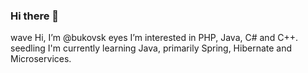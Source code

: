 ### Hi there 👋

wave Hi, I’m @bukovsk
eyes I’m interested in PHP, Java, C# and C++.
seedling I'm currently learning Java, primarily Spring, Hibernate and Microservices.


<!--
**xbukovsk/xbukovsk** is a ✨ _special_ ✨ repository because its `README.md` (this file) appears on your GitHub profile.

Here are some ideas to get you started:

- 🔭 I’m currently working on ...
- 🌱 I’m currently learning ...
- 👯 I’m looking to collaborate on ...
- 🤔 I’m looking for help with ...
- 💬 Ask me about ...
- 📫 How to reach me: ...
- 😄 Pronouns: ...
- ⚡ Fun fact: ...
-->
